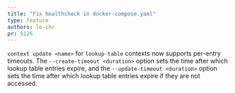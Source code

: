 ```yaml
---
title: "Fix healthcheck in docker-compose.yaml"
type: feature
authors: lo-chr
pr: 5126
---
```


`context update <name>` for `lookup-table` contexts now supports per-entry
timeouts. The `--create-timeout <duration>` option sets the time after which
lookup table entries expire, and the `--update-timeout <duration>` option sets
the time after which lookup table entries expire if they are not accessed.
